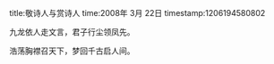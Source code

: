 title:敬诗人与赏诗人
time:2008年 3月 22日
timestamp:1206194580802

<P>九龙依人走文言，君子行尘领凤先。</P>
<P>浩荡胸襟召天下，梦回千古启人间。</P>